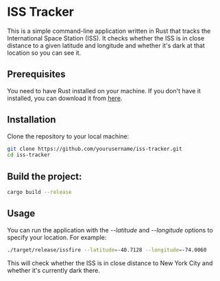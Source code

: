 # ISS Tracker

This is a simple command-line application written in Rust that tracks the International Space Station (ISS). It checks whether the ISS is in close distance to a given latitude and longitude and whether it's dark at that location so you can see it.

## Prerequisites

You need to have Rust installed on your machine. If you don't have it installed, you can download it from [here](https://www.rust-lang.org/tools/install).

## Installation

Clone the repository to your local machine:

```bash
git clone https://github.com/yourusername/iss-tracker.git
cd iss-tracker
```

## Build the project:

```bash
cargo build --release
```

## Usage

You can run the application with the *--latitude* and *--longitude* options to specify your location. For example:

```bash
./target/release/issfire --latitude=-40.7128 --longitude=-74.0060
```

This will check whether the ISS is in close distance to New York City and whether it's currently dark there.